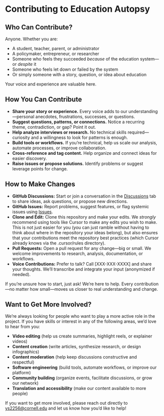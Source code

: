 # Contributing to Education Autopsy

## Who Can Contribute?
Anyone. Whether you are:
- A student, teacher, parent, or administrator
- A policymaker, entrepreneur, or researcher
- Someone who feels they succeeded *because* of the education system—or *despite* it
- Someone who feels let down or failed by the system
- Or simply someone with a story, question, or idea about education

Your voice and experience are valuable here.

## How You Can Contribute
- **Share your story or experience.** Every voice adds to our understanding—personal anecdotes, frustrations, successes, or questions.
- **Suggest questions, patterns, or connections.** Notice a recurring theme, contradiction, or gap? Point it out.
- **Help analyze interviews or research.** No technical skills required—curiosity and a willingness to look for patterns is enough.
- **Build tools or workflows.** If you’re technical, help us scale our analysis, automate processes, or improve collaboration.
- **Cross-reference and tag content.** Help organize and connect ideas for easier discovery.
- **Raise issues or propose solutions.** Identify problems or suggest leverage points for change.

## How to Make Changes
- **GitHub Discussions:** Start or join a conversation in the [Discussions](https://github.com/your-repo/discussions) tab to share ideas, ask questions, or propose new directions.
- **GitHub Issues:** Report problems, suggest features, or flag systemic issues using [Issues](https://github.com/your-repo/issues).
- **Clone and Edit:** Clone this repository and make your edits. We *strongly* recommend using tools like Cursor to make any edits you wish to make. This is not just easier for you (you can just ramble without having to think about where in the repository your ideas belong), but also ensures that your contributions meet the repository best practices (which Cursor already knows via the .cursor/rules directory).
- **Pull Requests:** Open a pull request for any change—big or small. We welcome improvements to research, analysis, documentation, or workflows.
- **Voice Contributions:** Prefer to talk? Call [XXX-XXX-XXXX] and share your thoughts. We’ll transcribe and integrate your input (anonymized if needed).

If you’re unsure how to start, just ask! We’re here to help. Every contribution—no matter how small—moves us closer to real understanding and change. 

## Want to Get More Involved?
We’re always looking for people who want to play a more active role in the project. If you have skills or interest in any of the following areas, we’d love to hear from you:
- **Video editing** (help us create summaries, highlight reels, or explainer videos)
- **Content creation** (write articles, synthesize research, or design infographics)
- **Content moderation** (help keep discussions constructive and respectful)
- **Software engineering** (build tools, automate workflows, or improve our platform)
- **Community building** (organize events, facilitate discussions, or grow our network)
- **Translation and accessibility** (make our content available to more people)

If you want to get more involved, please reach out directly to [ys2256@cornell.edu](mailto:ys2256@cornell.edu) and let us know how you’d like to help! 